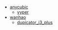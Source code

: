 * [anycubic](anycubic)
  * [vyper](anycubic/vyper)
* [wanhao](wanhao)
  * [dupicator_i3_plus](wanhao/dupicator_i3_plus)
